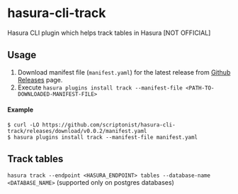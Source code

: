 # hasura-cli-track

Hasura CLI plugin which helps track tables in Hasura [NOT OFFICIAL]

## Usage

1. Download manifest file (`manifest.yaml`) for the latest release from [Github Releases](https://github.com/scriptonist/hasura-cli-track/releases) page.
2. Execute `hasura plugins install track --manifest-file <PATH-TO-DOWNLOADED-MANIFEST-FILE>`

#### Example

```
$ curl -LO https://github.com/scriptonist/hasura-cli-track/releases/download/v0.0.2/manifest.yaml
$ hasura plugins install track --manifest-file manifest.yaml
```

## Track tables

`hasura track --endpoint <HASURA_ENDPOINT> tables --database-name <DATABASE_NAME>` (supported only on postgres databases)
